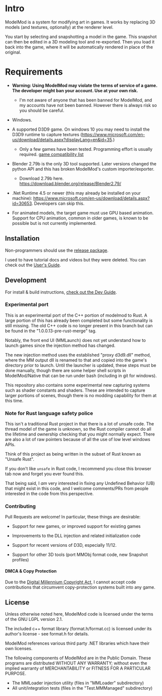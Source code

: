 # Intro

ModelMod is a system for modifying art in games.
It works by replacing 3D models (and textures, optionally) at the renderer level.

You start by selecting and snapshotting a model in the game.
This snapshot can then be edited in a 3D modeling tool
and re-exported.  Then you load it back into the game, where it will be automatically
rendered in place of the original.

# Requirements

* **Warning: Using ModelMod may violate the terms of service of a game.  The
developer might ban your account.  Use at your own risk.**
  * I'm not aware of anyone that has been banned for ModelMod, and my
  accounts have not been banned.  However there is always risk so
  you should be careful.
* Windows.
* A supported D3D9 game.  On windows 10 you may need to install the D3D9 runtime to capture textures
(https://www.microsoft.com/en-us/download/details.aspx?displayLang=en&id=35.)
  * Only a few games have been tested.  Programming effort is usually required.  [game compatibility list](https://github.com/jmquigs/ModelMod/wiki/Game-Compatibility-List)

* Blender 2.79b is the only 3D tool supported.  Later versions changed the python API and this has broken
ModelMod's custom importer/exporter.
  * Download 2.79b here.  https://download.blender.org/release/Blender2.79/
* .Net Runtime 4.5 or newer (this may already be installed on your machine): https://www.microsoft.com/en-us/download/details.aspx?id=30653.  Developers can skip this.
* For animated models, the target game
must use GPU based animation.  Support for CPU animation, common in older games, is
known to be possible but is not currently implemented.

<!--
[comment]: [![appveyor](https://ci.appveyor.com/api/projects/status/gqsf2f001h46q1tn?svg=true)](https://ci.appveyor.com/project/jmquigs/modelmod)
-->


Installation
------------

Non-programmers should use the [release package](https://github.com/jmquigs/ModelMod/releases).

I used to have tutorial docs and videos but they were deleted.  You can
check out the [User's Guide](Docs/userguide/README.md).

Development
-----------

For install & build instructions, [check out the Dev Guide](Docs/devguide/README.md).

### Experimental port

This is an experimental port of the C++ portion of modelmod to Rust.
A large portion of this has already been completed but
some functionality is still missing.  The old C++ code is no longer present in this branch but
can be found in the "1.0.0.13-pre-rust-merge" tag.

Notably, the front end UI (MMLaunch) does not yet
understand how to launch games since the injection method has changed.

The new injection method uses the established "proxy d3d9.dll" method, where the MM output
dll is renamed to that and copied into the game's directory prior to launch.  Until the launcher
is updated, these steps must be done manually, though there are some helper shell scripts in
ModelMod/Native that can be run under bash (including in git for windows).

This repository also contains some experimental new capturing systems such as shader constants
and shaders.  These are intended to capture larger portions of scenes, though there is no modding
capability for them at this time.


### Note for Rust language safety police

This isn't a traditional Rust project in that there is a lot of unsafe code.  The thread model of the game is unknown,
so the Rust compiler cannot do all the lifetime and ownership checking that you might normally
expect.  There are also a lot of raw pointers because of all the use
of low level windows APIs.

Think of this project as being written in the
subset of Rust known as "Unsafe Rust".

If you don't like `unsafe` in Rust code, I recommend you close this browser tab now and forget you ever found this.

That being said, I _am_ very interested in fixing any Undefined Behavior (UB) that might exist in
this code, and I welcome comments/PRs from people interested in the code from this perspective.

### Contributing

Pull Requests are welcome!  In particular, these things are desirable:

* Support for new games, or improved support for existing games

* Improvements to the DLL injection and related initialization code

* Support for recent versions of D3D, especially 11/12.

* Support for other 3D tools (port MMObj format code, new Snapshot profiles)

#### DMCA & Copy Protection

Due to the [Digital Millennium Copyright Act](https://en.wikipedia.org/wiki/Digital_Millennium_Copyright_Act), I cannot accept code contributions that circumvent copy-protection systems built into any game.

License
-------

Unless otherwise noted here, ModelMod code is licensed under the terms of the
GNU LGPL version 2.1.

The included c++ format library (format.h/format.cc) is licensed under its
author's license - see format.h for details.

ModelMod references various third party .NET libraries which have their own
licenses.

The following components of ModelMod are in the Public Domain.  These programs are distributed WITHOUT ANY WARRANTY; without even the implied warranty of MERCHANTABILITY or FITNESS FOR A PARTICULAR PURPOSE.

* The MMLoader injection utility (files in "MMLoader" subdirectory)
* All unit/integration tests (files in the "Test.MMManaged" subdirectory)
